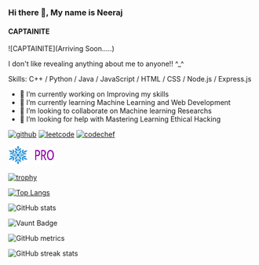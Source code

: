 ### Hi there 👋, My name is Neeraj
#### CAPTAINITE
![CAPTAINITE](Arriving Soon.....)

I don't like revealing anything about me to anyone!! ^_^ 

Skills: C++ / Python / Java / JavaScript / HTML / CSS / Node.js / Express.js

- 🔭 I’m currently working on Improving my skills 
- 🌱 I’m currently learning Machine Learning and Web Development 
- 👯 I’m looking to collaborate on Machine learning Researchs 
- 🤔 I’m looking for help with Mastering Learning Ethical Hacking 


[<img src='https://cdn.jsdelivr.net/npm/simple-icons@3.0.1/icons/github.svg' alt='github' height='40'>](https://github.com/Neerajdec2005)  [<img src='https://cdn.jsdelivr.net/npm/simple-icons@3.0.1/icons/leetcode.svg' alt='leetcode' height='40'>](https://leetcode.com/u/Neerajdec2005/)  [<img src='https://cdn.jsdelivr.net/npm/simple-icons@3.0.1/icons/codechef.svg' alt='codechef' height='40'>](https://www.codechef.com/users/neeraj4)  

<a href='https://archiveprogram.github.com/'><img src='https://raw.githubusercontent.com/acervenky/animated-github-badges/master/assets/acbadge.gif' width='40' height='40'></a> <a href='https://github.com/pricing'><img src='https://raw.githubusercontent.com/acervenky/animated-github-badges/master/assets/pro.gif' width='40' height='40'></a> 

[![trophy](https://github-profile-trophy.vercel.app/?username=Neerajdec2005)](https://github.com/ryo-ma/github-profile-trophy)

[![Top Langs](https://github-readme-stats.vercel.app/api/top-langs/?username=Neerajdec2005)](https://github.com/anuraghazra/github-readme-stats)

![GitHub stats](https://github-readme-stats.vercel.app/api?username=Neerajdec2005&show_icons=true&count_private=true)  

![Vaunt Badge](https://api.vaunt.dev/v1/github/entities/Neerajdec2005/contributions?format=svg&private=true)  

![GitHub metrics](https://metrics.lecoq.io/Neerajdec2005)  

![GitHub streak stats](https://streak-stats.demolab.com/?user=Neerajdec2005)  

